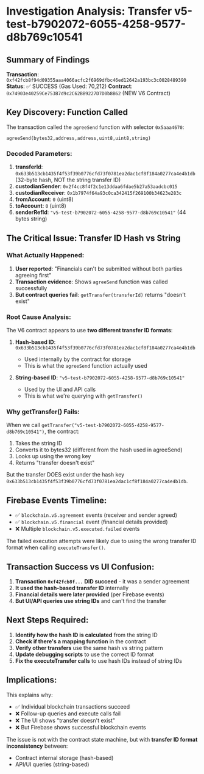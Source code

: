 # Investigation Analysis: Transfer v5-test-b7902072-6055-4258-9577-d8b769c10541

## Summary of Findings

**Transaction**: `0xf42fcb8f94d09355aaa4066acfc2f6969dfbc46ed12642a193bc3c0028489390`
**Status**: ✅ SUCCESS (Gas Used: 70,212)
**Contract**: `0x74903e40259Ce753B7d9c2C62BB9227D7D0b8B62` (NEW V6 Contract)

## Key Discovery: Function Called

The transaction called the `agreeSend` function with selector `0x5aaa4670`:

```solidity
agreeSend(bytes32,address,address,uint8,uint8,string)
```

### Decoded Parameters:
1. **transferId**: `0x633b513cb1435f4f53f39b0776cfd73f0781ea2dac1cf8f184a0277ca4e4b1db` (32-byte hash, NOT the string transfer ID)
2. **custodianSender**: `0x2f4cc8f4f2c1e13ddaa6fdae5b27a53aadcbc015`
3. **custodianReceiver**: `0x1b7974f64a93c0ca342415f269100b34623e283c`
4. **fromAccount**: `0` (uint8)
5. **toAccount**: `0` (uint8)
6. **senderRefId**: `"v5-test-b7902072-6055-4258-9577-d8b769c10541"` (44 bytes string)

## The Critical Issue: Transfer ID Hash vs String

### What Actually Happened:
1. **User reported**: "Financials can't be submitted without both parties agreeing first"
2. **Transaction evidence**: Shows `agreeSend` function was called successfully
3. **But contract queries fail**: `getTransfer(transferId)` returns "doesn't exist"

### Root Cause Analysis:
The V6 contract appears to use **two different transfer ID formats**:

1. **Hash-based ID**: `0x633b513cb1435f4f53f39b0776cfd73f0781ea2dac1cf8f184a0277ca4e4b1db`
   - Used internally by the contract for storage
   - This is what the `agreeSend` function actually used

2. **String-based ID**: `"v5-test-b7902072-6055-4258-9577-d8b769c10541"`
   - Used by the UI and API calls
   - This is what we're querying with `getTransfer()`

### Why getTransfer() Fails:
When we call `getTransfer("v5-test-b7902072-6055-4258-9577-d8b769c10541")`, the contract:
1. Takes the string ID
2. Converts it to bytes32 (different from the hash used in agreeSend)
3. Looks up using the wrong key
4. Returns "transfer doesn't exist"

But the transfer DOES exist under the hash key `0x633b513cb1435f4f53f39b0776cfd73f0781ea2dac1cf8f184a0277ca4e4b1db`.

## Firebase Events Timeline:
- ✅ `blockchain.v5.agreement` events (receiver and sender agreed)
- ✅ `blockchain.v5.financial` event (financial details provided)
- ❌ Multiple `blockchain.v5.executed.failed` events

The failed execution attempts were likely due to using the wrong transfer ID format when calling `executeTransfer()`.

## Transaction Success vs UI Confusion:
1. **Transaction `0xf42fcb8f...` DID succeed** - it was a sender agreement
2. **It used the hash-based transfer ID** internally
3. **Financial details were later provided** (per Firebase events)
4. **But UI/API queries use string IDs** and can't find the transfer

## Next Steps Required:
1. **Identify how the hash ID is calculated** from the string ID
2. **Check if there's a mapping function** in the contract
3. **Verify other transfers** use the same hash vs string pattern
4. **Update debugging scripts** to use the correct ID format
5. **Fix the executeTransfer calls** to use hash IDs instead of string IDs

## Implications:
This explains why:
- ✅ Individual blockchain transactions succeed
- ❌ Follow-up queries and execute calls fail
- ❌ The UI shows "transfer doesn't exist"
- ❌ But Firebase shows successful blockchain events

The issue is not with the contract state machine, but with **transfer ID format inconsistency** between:
- Contract internal storage (hash-based)
- API/UI queries (string-based)